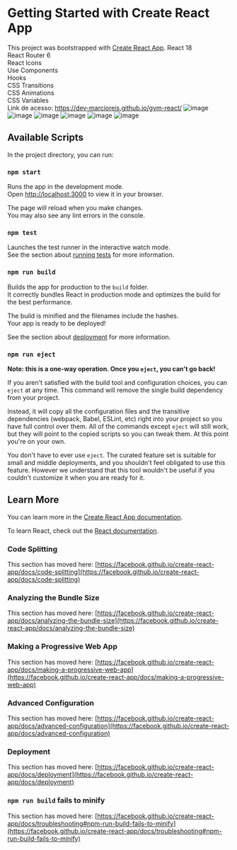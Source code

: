 # Getting Started with Create React App

This project was bootstrapped with [Create React App](https://github.com/facebook/create-react-app).
React 18 <br>
React Router 6 <br>
React Icons <br>
Use Components <br>
Hooks <br>
CSS Transitions <br>
CSS Animations <br>
CSS Variables <br>
Link de acesso: https://dev-marcioreis.github.io/gym-react/
![image](https://user-images.githubusercontent.com/107413382/209684347-3346e8aa-aafe-45e1-a0ae-e1f0f45c1666.png)
![image](https://user-images.githubusercontent.com/107413382/210085669-002572fe-921b-4e92-bef8-22b4be6118ac.png)
![image](https://user-images.githubusercontent.com/107413382/210085855-1aee3c1a-42b9-4115-9569-31644d6f07ed.png)
![image](https://user-images.githubusercontent.com/107413382/210085944-70267361-dd16-433d-a7aa-2d77f2b966ff.png)
![image](https://user-images.githubusercontent.com/107413382/210086020-8a694b1f-4726-466b-b021-8bdc54d97431.png)
![image](https://user-images.githubusercontent.com/107413382/210086101-8197587b-8c93-4d59-bf56-35142aabc6b5.png)

## Available Scripts

In the project directory, you can run:

### `npm start`

Runs the app in the development mode.\
Open [http://localhost:3000](http://localhost:3000) to view it in your browser.

The page will reload when you make changes.\
You may also see any lint errors in the console.

### `npm test`

Launches the test runner in the interactive watch mode.\
See the section about [running tests](https://facebook.github.io/create-react-app/docs/running-tests) for more information.

### `npm run build`

Builds the app for production to the `build` folder.\
It correctly bundles React in production mode and optimizes the build for the best performance.

The build is minified and the filenames include the hashes.\
Your app is ready to be deployed!

See the section about [deployment](https://facebook.github.io/create-react-app/docs/deployment) for more information.

### `npm run eject`

**Note: this is a one-way operation. Once you `eject`, you can't go back!**

If you aren't satisfied with the build tool and configuration choices, you can `eject` at any time. This command will remove the single build dependency from your project.

Instead, it will copy all the configuration files and the transitive dependencies (webpack, Babel, ESLint, etc) right into your project so you have full control over them. All of the commands except `eject` will still work, but they will point to the copied scripts so you can tweak them. At this point you're on your own.

You don't have to ever use `eject`. The curated feature set is suitable for small and middle deployments, and you shouldn't feel obligated to use this feature. However we understand that this tool wouldn't be useful if you couldn't customize it when you are ready for it.

## Learn More

You can learn more in the [Create React App documentation](https://facebook.github.io/create-react-app/docs/getting-started).

To learn React, check out the [React documentation](https://reactjs.org/).

### Code Splitting

This section has moved here: [https://facebook.github.io/create-react-app/docs/code-splitting](https://facebook.github.io/create-react-app/docs/code-splitting)

### Analyzing the Bundle Size

This section has moved here: [https://facebook.github.io/create-react-app/docs/analyzing-the-bundle-size](https://facebook.github.io/create-react-app/docs/analyzing-the-bundle-size)

### Making a Progressive Web App

This section has moved here: [https://facebook.github.io/create-react-app/docs/making-a-progressive-web-app](https://facebook.github.io/create-react-app/docs/making-a-progressive-web-app)

### Advanced Configuration

This section has moved here: [https://facebook.github.io/create-react-app/docs/advanced-configuration](https://facebook.github.io/create-react-app/docs/advanced-configuration)

### Deployment

This section has moved here: [https://facebook.github.io/create-react-app/docs/deployment](https://facebook.github.io/create-react-app/docs/deployment)

### `npm run build` fails to minify

This section has moved here: [https://facebook.github.io/create-react-app/docs/troubleshooting#npm-run-build-fails-to-minify](https://facebook.github.io/create-react-app/docs/troubleshooting#npm-run-build-fails-to-minify)
